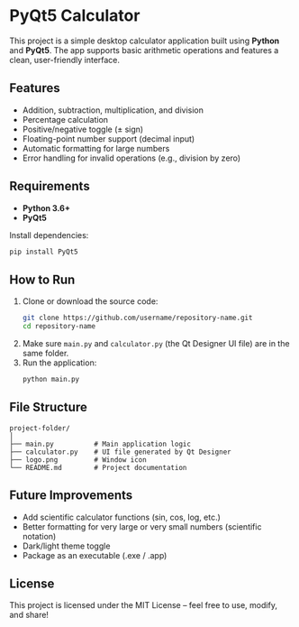 # PyQt5 Calculator

This project is a simple desktop calculator application built using **Python** and **PyQt5**. The app supports basic arithmetic operations and features a clean, user-friendly interface.

## Features
- Addition, subtraction, multiplication, and division  
- Percentage calculation  
- Positive/negative toggle (± sign)  
- Floating-point number support (decimal input)  
- Automatic formatting for large numbers  
- Error handling for invalid operations (e.g., division by zero)  

## Requirements
- **Python 3.6+**  
- **PyQt5**

Install dependencies:
```bash
pip install PyQt5
```

## How to Run
1. Clone or download the source code:
   ```bash
   git clone https://github.com/username/repository-name.git
   cd repository-name
   ```
2. Make sure `main.py` and `calculator.py` (the Qt Designer UI file) are in the same folder.  
3. Run the application:
   ```bash
   python main.py
   ```

## File Structure
```
project-folder/
│
├── main.py          # Main application logic
├── calculator.py    # UI file generated by Qt Designer
├── logo.png         # Window icon
└── README.md        # Project documentation
```


## Future Improvements
- Add scientific calculator functions (sin, cos, log, etc.)  
- Better formatting for very large or very small numbers (scientific notation)  
- Dark/light theme toggle  
- Package as an executable (.exe / .app)  

## License
This project is licensed under the MIT License – feel free to use, modify, and share!
